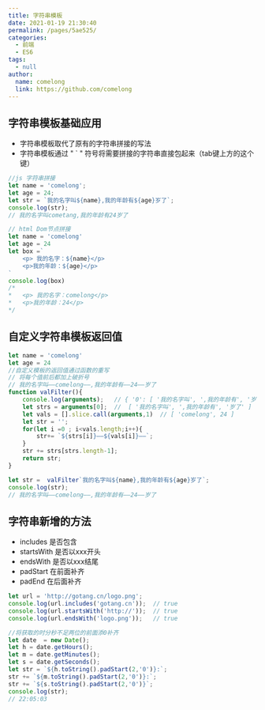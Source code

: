 ```yaml
---
title: 字符串模板
date: 2021-01-19 21:30:40
permalink: /pages/5ae525/
categories: 
  - 前端
  - ES6
tags: 
  - null
author: 
  name: comelong
  link: https://github.com/comelong
---
```


## 字符串模板基础应用
- 字符串模板取代了原有的字符串拼接的写法
- 字符串模板通过  "  `  " 符号将需要拼接的字符串直接包起来（tab键上方的这个键）
```js
//js 字符串拼接
let name = 'comelong';
let age = 24;
let str = `我的名字叫${name},我的年龄有${age}岁了`;
console.log(str);
// 我的名字叫cometang,我的年龄有24岁了
```
```js
// html Dom节点拼接
let name = 'comelong'
let age = 24
let box =`
    <p> 我的名字：${name}</p>
    <p>我的年龄：${age}</p>
` 
console.log(box)
/*
*   <p> 我的名字：comelong</p>
*   <p>我的年龄：24</p>
*/
```

## 自定义字符串模板返回值

```js 
let name = 'comelong'
let age = 24
//自定义模板的返回值通过函数的重写
// 将每个值前后都加上破折号
// 我的名字叫——comelong——,我的年龄有——24——岁了
function valFilter(){
    console.log(arguments);   // { '0': [ '我的名字叫', ',我的年龄有', '岁了' ], '1': 'comelong', '2': 24 }
    let strs = arguments[0];  //  [ '我的名字叫', ',我的年龄有', '岁了' ]
    let vals = [].slice.call(arguments,1)  // [ 'comelong', 24 ]
    let str = '';
    for(let i =0 ; i<vals.length;i++){
        str+= `${strs[i]}——${vals[i]}——`;
    }
    str += strs[strs.length-1];
    return str;
}

let str =  valFilter`我的名字叫${name},我的年龄有${age}岁了`;
console.log(str);
// 我的名字叫——comelong——,我的年龄有——24——岁了
```

## 字符串新增的方法
- includes   是否包含
- startsWith  是否以xxx开头
- endsWith    是否以xxx结尾
- padStart    在前面补齐
- padEnd      在后面补齐

```js
let url = 'http://gotang.cn/logo.png';
console.log(url.includes('gotang.cn'));  // true
console.log(url.startsWith('http://'));  // true
console.log(url.endsWith('logo.png'));   // true
```
```js
//将获取的时分秒不足两位的前面添0补齐
let date  = new Date();
let h = date.getHours();
let m = date.getMinutes();
let s = date.getSeconds();
let str = `${h.toString().padStart(2,'0')}:`;
str += `${m.toString().padStart(2,'0')}:`;
str += `${s.toString().padStart(2,'0')}`;
console.log(str);
// 22:05:03
```



